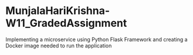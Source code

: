 # MunjalaHariKrishna-W11_GradedAssignment
Implementing a microservice using Python Flask Framework and creating a Docker image needed to run the application
